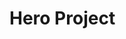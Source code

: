 # Hero Project
<!--
NOTE: This page should contain:
- Hero Project: Showcase for Ethereal Engine's development tools and workflows
- Guide: Expands on the Basics tutorial, and teaches the user how to program the Hero Project and be comfortable with EE project development
- Segue: Lead the user into the Beyond The Basics guide

TODO:
-->
